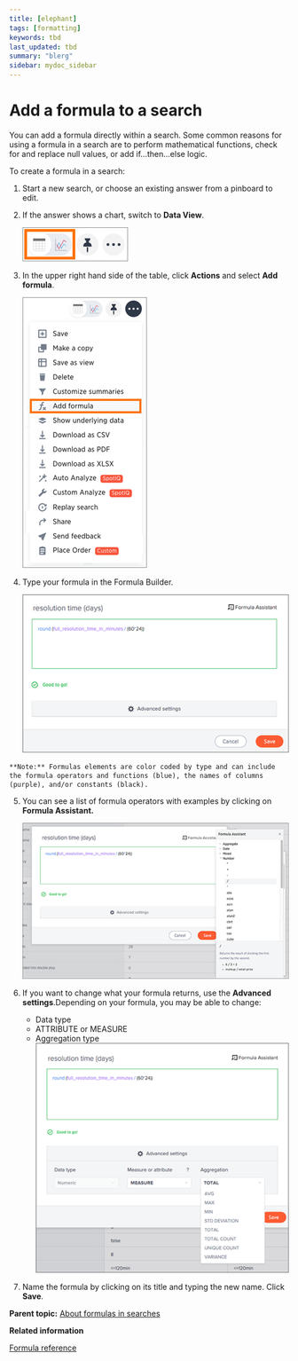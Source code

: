 ```yaml
---
title: [elephant]
tags: [formatting]
keywords: tbd
last_updated: tbd
summary: "blerg"
sidebar: mydoc_sidebar
---
```

# Add a formula to a search

You can add a formula directly within a search. Some common reasons for using a formula in a search are to perform mathematical functions, check for and replace null values, or add if...then...else logic.

To create a formula in a search:

1.   Start a new search, or choose an existing answer from a pinboard to edit. 
2.   If the answer shows a chart, switch to **Data View**. 

     ![](../../images/toggle_between_views.png "Switch to Data View") 

3.   In the upper right hand side of the table, click **Actions** and select **Add formula**. 

     ![](../../images/create_formula_in_answer.png "Create a new formula in an answer") 

4.   Type your formula in the Formula Builder. 

     ![](../../shared/conrefs/../../images/formula_builder.png "Use the Formula Builder") 

    **Note:** Formulas elements are color coded by type and can include the formula operators and functions​ (blue), the names of columns (purple)​, and/or constants​ (black).

5.  You can see a list of formula operators with examples by clicking on **Formula Assistant.** 

    ![](../../shared/conrefs/../../images/formula_assistant.png "Examples in the Formula Assistant")

6.  If you want to change what your formula returns, use the **Advanced settings**.Depending on your formula, you may be able to change:

    -   Data type
    -   ATTRIBUTE or MEASURE
    -   Aggregation type
    ![](../../shared/conrefs/../../images/formula_advanced_settings.png "Advanced settings in the Formula Builder")

7.   Name the formula by clicking on its title and typing the new name. Click **Save**. 

**Parent topic:** [About formulas in searches](../../pages/complex_searches/add_formula_to_search.html)

**Related information**  


[Formula reference](../reference/formula_reference.html#)

